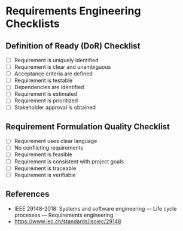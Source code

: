 # Requirements Engineering Checklists

## Definition of Ready (DoR) Checklist
- [ ] Requirement is uniquely identified
- [ ] Requirement is clear and unambiguous
- [ ] Acceptance criteria are defined
- [ ] Requirement is testable
- [ ] Dependencies are identified
- [ ] Requirement is estimated
- [ ] Requirement is prioritized
- [ ] Stakeholder approval is obtained

## Requirement Formulation Quality Checklist
- [ ] Requirement uses clear language
- [ ] No conflicting requirements
- [ ] Requirement is feasible
- [ ] Requirement is consistent with project goals
- [ ] Requirement is traceable
- [ ] Requirement is verifiable

## References
- IEEE 29148-2018: Systems and software engineering — Life cycle processes — Requirements engineering
- https://www.iec.ch/standards/isoiec/29148

